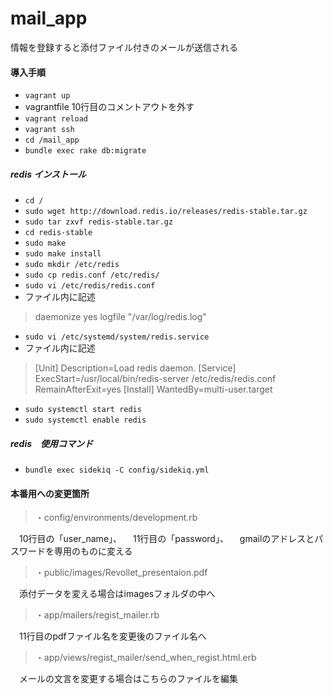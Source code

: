 # mail_app
情報を登録すると添付ファイル付きのメールが送信される

#### 導入手順
- `vagrant up`
- vagrantfile 10行目のコメントアウトを外す
- `vagrant reload`
- `vagrant ssh`
- `cd /mail_app`
- `bundle exec rake db:migrate`

##### redis インストール
- `cd /`
- `sudo wget http://download.redis.io/releases/redis-stable.tar.gz`
- `sudo tar zxvf redis-stable.tar.gz`
- `cd redis-stable`
- `sudo make`
- `sudo make install`
- `sudo mkdir /etc/redis`
- `sudo cp redis.conf /etc/redis/`
- `sudo vi /etc/redis/redis.conf`
- ファイル内に記述
>daemonize yes
logfile "/var/log/redis.log"

- `sudo vi /etc/systemd/system/redis.service`
- ファイル内に記述
>[Unit]
Description=Load redis daemon.
[Service]
ExecStart=/usr/local/bin/redis-server /etc/redis/redis.conf
RemainAfterExit=yes
[Install]
WantedBy=multi-user.target

- `sudo systemctl start redis`
- `sudo systemctl enable redis`


##### redis　使用コマンド
- `bundle exec sidekiq -C config/sidekiq.yml`

#### 本番用への変更箇所
>・config/environments/development.rb

　10行目の「user_name」、
　11行目の「password」、
　gmailのアドレスとパスワードを専用のものに変える
>・public/images/Revollet_presentaion.pdf

　添付データを変える場合はimagesフォルダの中へ
>・app/mailers/regist_mailer.rb

　11行目のpdfファイル名を変更後のファイル名へ
>・app/views/regist_mailer/send_when_regist.html.erb

　メールの文言を変更する場合はこちらのファイルを編集
